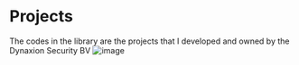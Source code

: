 # Projects
The codes in the library are the projects that I developed and owned by the Dynaxion Security BV
![image](https://user-images.githubusercontent.com/18225831/233644558-d9529351-2545-4d00-9133-81fc1f591b35.png)

